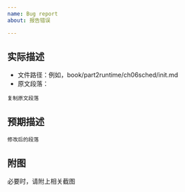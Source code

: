 ```yaml
---
name: Bug report
about: 报告错误

---
```


## 实际描述

- 文件路径：例如，book/part2runtime/ch06sched/init.md
- 原文段落：

```
复制原文段落
```

## 预期描述

```
修改后的段落
```

## 附图

必要时，请附上相关截图
